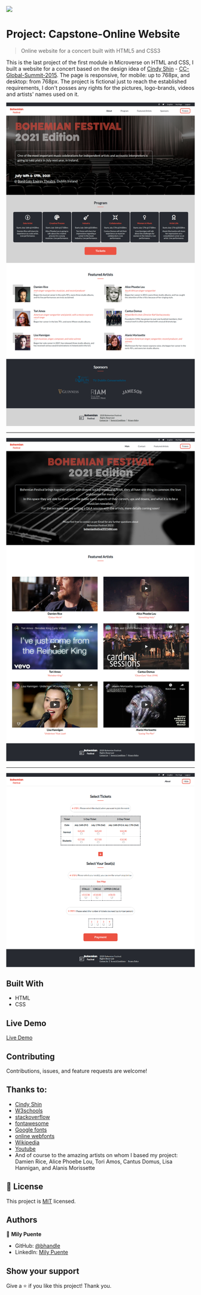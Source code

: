 ![](https://img.shields.io/badge/Microverse-blueviolet)

# Project: Capstone-Online Website

> Online website for a concert built with HTML5 and CSS3

This is the last project of the first module in Microverse on HTML and CSS, I built a website for a concert based on the design idea of [Cindy Shin](https://www.behance.net/adagio07) - [CC-Global-Summit-2015](https://www.behance.net/gallery/29845175/CC-Global-Summit-2015). 
The page is responsive, for mobile: up to 768px, and desktop: from 768px.
The project is fictional just to reach the established requirements, I don't posses any rights for the pictures, logo-brands, videos and artists' names used on it.

![screenshot](images/screenshot-1.png)

----

![screenshot](images/screenshot-2.png)

----

![screenshot](images/screenshot-3.png)

## Built With

- HTML
- CSS

## Live Demo

[Live Demo](https://milypm.github.io/Capstone-HTML-CSS/)

## Contributing

Contributions, issues, and feature requests are welcome!

## Thanks to:

- [Cindy Shin](https://www.behance.net/adagio07)
- [W3schools](https://www.w3schools.com/)
- [stackoverflow](https://stackoverflow.com/)
- [fontawesome](https://fontawesome.com/)
- [Google fonts](https://fonts.googleapis.com/)
- [online webfonts](//db.onlinewebfonts.com/)
- [Wikipedia](https://www.wikipedia.org/)
- [Youtube](https://www.youtube.com/)
- And of course to the amazing artists on whom I based my project:
  Damien Rice, Alice Phoebe Lou, Tori Amos, Cantus Domus, Lisa Hannigan, and Alanis Morissette
  
## 📝 License

This project is [MIT](LICENSE) licensed.

## Authors

👤 **Mily Puente**

- GitHub: [@bhandle](https://github.com/Milypm)
- LinkedIn: [Mily Puente](https://linkedin.com/in/milypuentem)

## Show your support

Give a ⭐️ if you like this project! Thank you.
